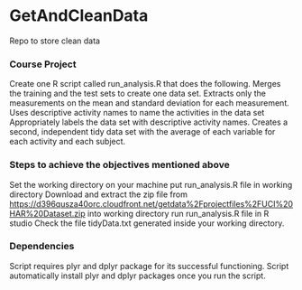 # GetAndCleanData
Repo to store clean data

### Course Project
Create one R script called run_analysis.R that does the following.
Merges the training and the test sets to create one data set.
Extracts only the measurements on the mean and standard deviation for each measurement.
Uses descriptive activity names to name the activities in the data set
Appropriately labels the data set with descriptive activity names.
Creates a second, independent tidy data set with the average of each variable for each activity and each subject.

### Steps to achieve the objectives mentioned above
Set the working directory on your machine
put run_analysis.R file in working directory
Download and extract the zip file from https://d396qusza40orc.cloudfront.net/getdata%2Fprojectfiles%2FUCI%20HAR%20Dataset.zip into working directory
run run_analysis.R file in R studio
Check the file tidyData.txt generated inside your working directory.

### Dependencies
Script requires plyr and dplyr package for its successful functioning.
Script automatically install plyr and dplyr packages once you run the script.

